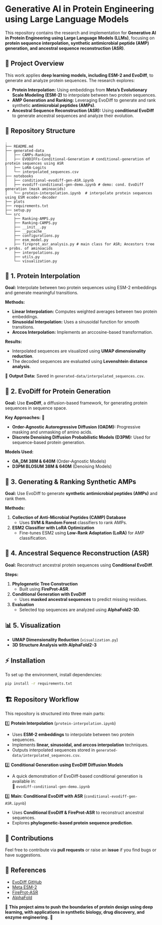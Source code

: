 # Generative AI in Protein Engineering using Large Language Models

This repository contains the research and implementation for **Generative AI in Protein Engineering using Large Language Models (LLMs)**, focusing on **protein sequence interpolation, synthetic antimicrobial peptide (AMP) generation, and ancestral sequence reconstruction (ASR)**.

## 🚀 **Project Overview**
This work applies **deep learning models, including ESM-2 and EvoDiff**, to generate and analyze protein sequences. The research explores:
- **Protein Interpolation:** Using embeddings from **Meta’s Evolutionary Scale Modeling (ESM-2)** to interpolate between two protein sequences.
- **AMP Generation and Ranking:** Leveraging EvoDiff to generate and rank synthetic **antimicrobial peptides (AMPs)**.
- **Ancestral Sequence Reconstruction (ASR):** Using **conditional EvoDiff** to generate ancestral sequences and analyze their evolution.

## 📂 **Repository Structure**
```
.
├── README.md
├── generated-data  
│   ├── CAMPs-Ranking 
│   ├── EVODIFFs-Conditional-Generation # conditional-generation of protein sequences using ASR
│   ├── LoRA-Logits
│   └── interpolated_sequences.csv
├── notebooks
│   ├── conditional-evodiff-gen-ASR.ipynb
│   ├── evodiff-conditional-gen-demo.ipynb # demo: cond. EvoDiff generation (mask aminoacids)
│   └── protein-interpolation.ipynb  # interpolate protein sequences using ESM ecoder-decoder
├── plots
├── requirements.txt
├── setup.py
└── src
    ├── Ranking-AMPS.py
    ├── Ranking-CAMPS.py
    ├── __init__.py
    ├── __pycache__
    ├── configurations.py 
    ├── esm_model.py 
    ├── fireprot_asr_analysis.py # main class for ASR; Ancestors tree + probs. of aminoacids
    ├── interpolations.py
    ├── utils.py
    └── visualization.py
```

## 🧬 **1. Protein Interpolation**
**Goal:** Interpolate between two protein sequences using ESM-2 embeddings and generate meaningful transitions.

**Methods:**
- **Linear Interpolation:** Computes weighted averages between two protein embeddings.
- **Sinusoidal Interpolation:** Uses a sinusoidal function for smooth transitions.
- **Arccos Interpolation:** Implements an arccosine-based transformation.

**Results:**
- Interpolated sequences are visualized using **UMAP dimensionality reduction**.
- The decoded sequences are evaluated using **Levenshtein distance analysis**.

🔹 **Output Data:** Saved in `generated-data/interpolated_sequences.csv`.

## 🔬 **2. EvoDiff for Protein Generation**
**Goal:** Use **EvoDiff**, a diffusion-based framework, for generating protein sequences in sequence space.

**Key Approaches:** 🦾
- **Order-Agnostic Autoregressive Diffusion (OADM):** Progressive masking and unmasking of amino acids.
- **Discrete Denoising Diffusion Probabilistic Models (D3PM):** Used for sequence-based protein generation.

**Models Used:**
- **OA_DM 38M & 640M** (Order-Agnostic Models)
- **D3PM BLOSUM 38M & 640M** (Denoising Models)

## 🦠 **3. Generating & Ranking Synthetic AMPs**
**Goal:** Use EvoDiff to generate **synthetic antimicrobial peptides (AMPs)** and rank them.

**Methods:**
1. **Collection of Anti-Microbial Peptides (CAMP) Database**
   - Uses **SVM & Random Forest** classifiers to rank AMPs.
2. **ESM2 Classifier with LoRA Optimization**
   - Fine-tunes ESM2 using **Low-Rank Adaptation (LoRA)** for AMP classification.

## 🌲 **4. Ancestral Sequence Reconstruction (ASR)**
**Goal:** Reconstruct ancestral protein sequences using **Conditional EvoDiff**.

**Steps:**
1. **Phylogenetic Tree Construction**
   - Built using **FireProt-ASR**.
2. **Conditional Generation with EvoDiff**
   - Uses **masked ancestral sequences** to predict missing residues.
3. **Evaluation**
   - Selected top sequences are analyzed using **AlphaFold2-3D**.

## 📊 **5. Visualization**
- **UMAP Dimensionality Reduction** (`visualization.py`)
- **3D Structure Analysis with AlphaFold2-3**

## ⚡ **Installation**
To set up the environment, install dependencies:
```bash
pip install -r requirements.txt
```

## 🏗 **Repository Workflow**
This repository is structured into three main parts:

1️⃣ **Protein Interpolation** (`protein-interpolation.ipynb`)  
   - Uses **ESM-2 embeddings** to interpolate between two protein sequences.
   - Implements **linear, sinusoidal, and arccos interpolation** techniques.
   - Outputs interpolated sequences stored in `generated-data/interpolated_sequences.csv`.

2️⃣ **Conditional Generation using EvoDiff Diffusion Models**  
   - A quick demonstration of EvoDiff-based conditional generation is available in:  
     📂 `evodiff-conditional-gen-demo.ipynb`

3️⃣ **Main: Conditional EvoDiff with ASR** (`conditional-evodiff-gen-ASR.ipynb`)  
   - Uses **Conditional EvoDiff & FireProt-ASR** to reconstruct ancestral sequences.
   - Explores **phylogenetic-based protein sequence prediction**.

## 🤝 **Contributions**
Feel free to contribute via **pull requests** or raise an **issue** if you find bugs or have suggestions.

## 📜 **References**
- [EvoDiff GitHub](https://github.com/microsoft/evodiff)
- [Meta ESM-2](https://github.com/facebookresearch/esm)
- [FireProt-ASR](https://loschmidt.chemi.muni.cz/fireprotasr/)
- [AlphaFold](https://www.deepmind.com/alphafold)

🎯 **This project aims to push the boundaries of protein design using deep learning, with applications in synthetic biology, drug discovery, and enzyme engineering.** 🚀
